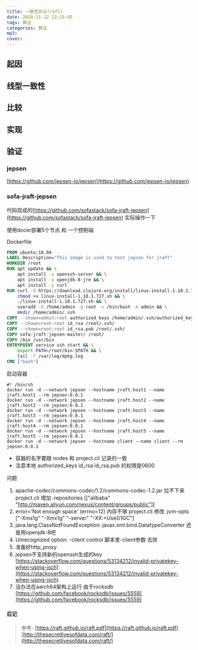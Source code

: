 ```yaml
---
title: 一致性协议(raft)
date: 2020-11-12 13:15:45
tags: 算法
categories: 算法
mp3:
cover:
---
```

## 起因

## 线型一致性

## 比较

## 实现

## 验证

### jepsen
[https://github.com/jepsen-io/jepsen](https://github.com/jepsen-io/jepsen)

### sofa-jraft-jepsen
代码现成的[https://github.com/sofastack/sofa-jraft-jepsen](https://github.com/sofastack/sofa-jraft-jepsen) 实际操作一下

使用docer部署5个节点 和 一个控制端

Dockerfile

```Dockerfile
FROM ubuntu:18.04
LABEL Description="This image is used to test jepsen for jraft"
WORKDIR /root
RUN apt update && \
	apt install -y openssh-server && \
	apt install -y openjdk-8-jre && \
	apt install -y curl
RUN	curl -O https://download.clojure.org/install/linux-install-1.10.1.727.sh &&\
	chmod +x linux-install-1.10.1.727.sh && \
	./linux-install-1.10.1.727.sh && \
	useradd -d /home/admin -g root -s /bin/bash -m admin && \
	mkdir /home/admin/.ssh 
COPY --chown=admin:root authorized_keys /home/admin/.ssh/authorized_keys
COPY --chown=root:root id_rsa /root/.ssh/
COPY --chown=root:root id_rsa.pub /root/.ssh/
COPY sofa-jraft-jepsen-master/ /root/
COPY /bin /usr/bin
ENTRYPOINT service ssh start && \
	export PATH=/root/bin:$PATH && \
	tail -f /var/log/dpkg.log
CMD ["bash"]
```

启动容器
```shell
#! /bin/sh
docker run -d --network jepsen --hostname jraft.host1 --name jraft.host1 --rm jepsen:0.0.1
docker run -d --network jepsen --hostname jraft.host2 --name jraft.host2 --rm jepsen:0.0.1
docker run -d --network jepsen --hostname jraft.host3 --name jraft.host3 --rm jepsen:0.0.1
docker run -d --network jepsen --hostname jraft.host4 --name jraft.host4 --rm jepsen:0.0.1
docker run -d --network jepsen --hostname jraft.host5 --name jraft.host5 --rm jepsen:0.0.1
docker run -d --network jepsen --hostname client --name client --rm jepsen:0.0.1
```

* 容器的名字要跟 nodes 和 project.cli 记录的一致
* 注意本地 authorized_keys id_rsa id_rsa.pub 的权限是0600

问题
1. apache-codec/commons-codec/1.2/commons-codec-1.2.jar 拉不下来
project.cli 增加 :repositories [["alibaba" "http://maven.aliyun.com/nexus/content/groups/public"]]
2. error='Not enough space' (errno=12) 内存不够
project.cli 修改 :jvm-opts ["-Xms1g" "-Xmx1g" "-server" "-XX:+UseG1GC"]
3. java.lang.ClassNotFoundException: javax.xml.bind.DatatypeConverter 还是用openjdk-8吧
4. Unrecognized option: -client control 脚本里-client参数 去除
5. 准备好http_proxy
6. jepsen不支持新的openssh生成的key [https://stackoverflow.com/questions/53134212/invalid-privatekey-when-using-jsch](https://stackoverflow.com/questions/53134212/invalid-privatekey-when-using-jsch)
7. 没办法在aarch64架构上运行 由于rocksdb [https://github.com/facebook/rocksdb/issues/5559](https://github.com/facebook/rocksdb/issues/5559)





#### 后记




> 参考:
[https://raft.github.io/raft.pdf](https://raft.github.io/raft.pdf)
[http://thesecretlivesofdata.com/raft/](http://thesecretlivesofdata.com/raft/)

